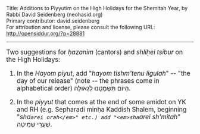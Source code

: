 <html>
<head></head>
<body>
Title: Additions to Piyyutim on the High Holidays for the Shemitah Year, by Rabbi David Seidenberg (neohasid.org)<br />
Primary contributor: david.seidenberg<br />
For attribution and license, please consult the following URL: <a href="http://opensiddur.org/?p=28881">http://opensiddur.org/?p=28881</a>
<p />
<hr />

<div class="english" style="font-size: 1.2em;">

Two suggestions for <em>ḥazanim</em> (cantors) and <em>shliḥei tsibur</em> on the High Holidays:

1) In the <em>Hayom piyut</em>, add "<em>hayom tishm'tenu ligulah</em>" -- "the day of our release" (note -- the phrases come in alphabetical order) <span class="hebrew">הַיוֹם תִּשְׁמְטֵנוּ לִגְאוּלָה</span>.

2) In the <em>piyyut</em> that comes at the end of some amidot on YK and RH (e.g. Sepharadi minḥa Kaddish Shalem, beginning "<em>sha`arei orah</em>" etc.) add "<em>sha`arei sh'mitah</em>" <span class="hebrew">שַׁעֲרֵי שְׁמִיטָה</span>.

</div>
</body>
</html>
